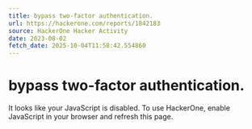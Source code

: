 ```yaml
---
title: bypass two-factor authentication.
url: https://hackerone.com/reports/1842183
source: HackerOne Hacker Activity
date: 2023-08-02
fetch_date: 2025-10-04T11:58:42.554860
---
```


# bypass two-factor authentication.

It looks like your JavaScript is disabled. To use HackerOne, enable JavaScript in your browser and refresh this page.